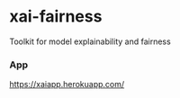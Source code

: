 # xai-fairness
Toolkit for model explainability and fairness

### App
https://xaiapp.herokuapp.com/
